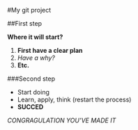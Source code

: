 #My git project

##First step

**Where it will start?**

1. **First have a clear plan**
2. *Have a why?*
3. **Etc.**

###Second step

* Start doing
* Learn, apply, think (restart the process)
* **SUCCED**

*CONGRAGULATION YOU'VE MADE IT*
